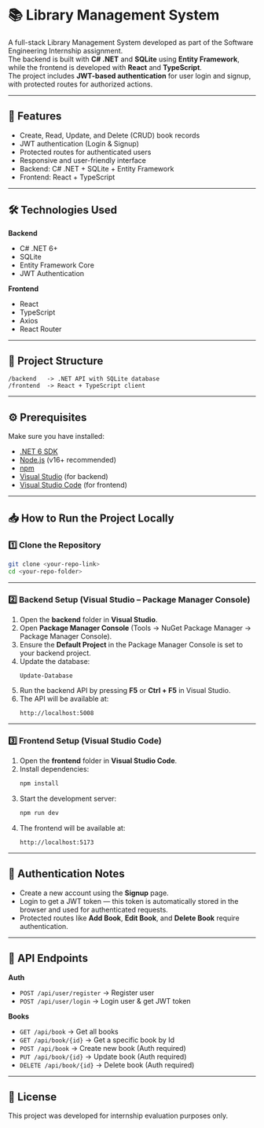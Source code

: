 # 📚 Library Management System

A full-stack Library Management System developed as part of the Software Engineering Internship assignment.  
The backend is built with **C# .NET** and **SQLite** using **Entity Framework**, while the frontend is developed with **React** and **TypeScript**.  
The project includes **JWT-based authentication** for user login and signup, with protected routes for authorized actions.

---

## 🚀 Features
- Create, Read, Update, and Delete (CRUD) book records
- JWT authentication (Login & Signup)
- Protected routes for authenticated users
- Responsive and user-friendly interface
- Backend: C# .NET + SQLite + Entity Framework
- Frontend: React + TypeScript

---

## 🛠 Technologies Used
**Backend**
- C# .NET 6+
- SQLite
- Entity Framework Core
- JWT Authentication

**Frontend**
- React
- TypeScript
- Axios
- React Router

---

## 📂 Project Structure
```
/backend   -> .NET API with SQLite database
/frontend  -> React + TypeScript client
```

---

## ⚙️ Prerequisites
Make sure you have installed:
- [.NET 6 SDK](https://dotnet.microsoft.com/en-us/download/dotnet/6.0)
- [Node.js](https://nodejs.org/) (v16+ recommended)
- [npm](https://www.npmjs.com/)
- [Visual Studio](https://visualstudio.microsoft.com/) (for backend)
- [Visual Studio Code](https://code.visualstudio.com/) (for frontend)

---

## 📥 How to Run the Project Locally

### 1️⃣ Clone the Repository
```bash
git clone <your-repo-link>
cd <your-repo-folder>
```

---

### 2️⃣ Backend Setup (Visual Studio – Package Manager Console)
1. Open the **backend** folder in **Visual Studio**.
2. Open **Package Manager Console** (Tools → NuGet Package Manager → Package Manager Console).
3. Ensure the **Default Project** in the Package Manager Console is set to your backend project.
4. Update the database:
   ```
   Update-Database
   ```
5. Run the backend API by pressing **F5** or **Ctrl + F5** in Visual Studio.
6. The API will be available at:
   ```
   http://localhost:5008
   ```

---

### 3️⃣ Frontend Setup (Visual Studio Code)
1. Open the **frontend** folder in **Visual Studio Code**.
2. Install dependencies:
   ```bash
   npm install
   ```
3. Start the development server:
   ```bash
   npm run dev
   ```
4. The frontend will be available at:
   ```
   http://localhost:5173
   ```

---

## 🔑 Authentication Notes
- Create a new account using the **Signup** page.
- Login to get a JWT token — this token is automatically stored in the browser and used for authenticated requests.
- Protected routes like **Add Book**, **Edit Book**, and **Delete Book** require authentication.

---

## 🔗 API Endpoints
**Auth**
- `POST /api/user/register` → Register user
- `POST /api/user/login` → Login user & get JWT token

**Books**
- `GET /api/book` → Get all books
- `GET /api/book/{id}` → Get a specific book by Id
- `POST /api/book` → Create new book (Auth required)
- `PUT /api/book/{id}` → Update book (Auth required)
- `DELETE /api/book/{id}` → Delete book (Auth required)

---

## 📜 License
This project was developed for internship evaluation purposes only.
